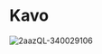 # Kavo

![2aazQL-340029106](https://user-images.githubusercontent.com/111982858/206394519-891f9542-5486-4acd-a5f9-66b3ac0c8ae7.png)

